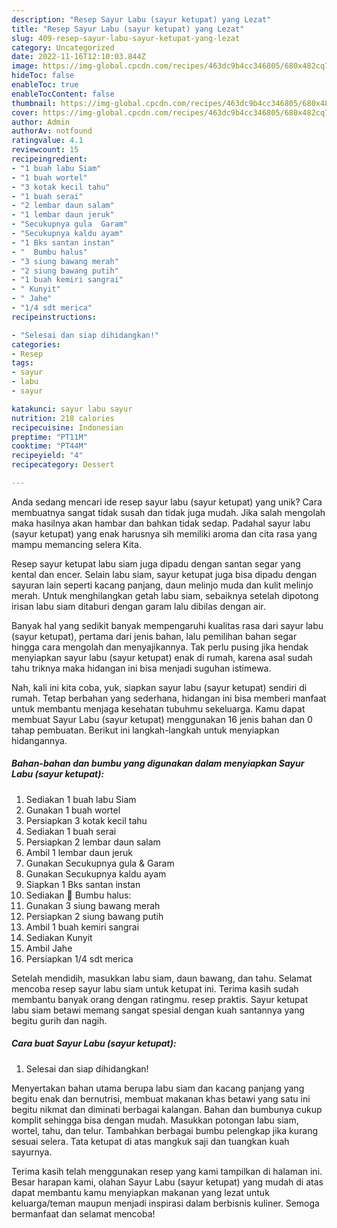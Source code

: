 ```yaml
---
description: "Resep Sayur Labu (sayur ketupat) yang Lezat"
title: "Resep Sayur Labu (sayur ketupat) yang Lezat"
slug: 409-resep-sayur-labu-sayur-ketupat-yang-lezat
category: Uncategorized
date: 2022-11-16T12:10:03.844Z
image: https://img-global.cpcdn.com/recipes/463dc9b4cc346805/680x482cq70/sayur-labu-sayur-ketupat-foto-resep-utama.jpg
hideToc: false
enableToc: true
enableTocContent: false
thumbnail: https://img-global.cpcdn.com/recipes/463dc9b4cc346805/680x482cq70/sayur-labu-sayur-ketupat-foto-resep-utama.jpg
cover: https://img-global.cpcdn.com/recipes/463dc9b4cc346805/680x482cq70/sayur-labu-sayur-ketupat-foto-resep-utama.jpg
author: Admin
authorAv: notfound
ratingvalue: 4.1
reviewcount: 15
recipeingredient:
- "1 buah labu Siam"
- "1 buah wortel"
- "3 kotak kecil tahu"
- "1 buah serai"
- "2 lembar daun salam"
- "1 lembar daun jeruk"
- "Secukupnya gula  Garam"
- "Secukupnya kaldu ayam"
- "1 Bks santan instan"
- "  Bumbu halus"
- "3 siung bawang merah"
- "2 siung bawang putih"
- "1 buah kemiri sangrai"
- " Kunyit"
- " Jahe"
- "1/4 sdt merica"
recipeinstructions:

- "Selesai dan siap dihidangkan!"
categories:
- Resep
tags:
- sayur
- labu
- sayur

katakunci: sayur labu sayur 
nutrition: 218 calories
recipecuisine: Indonesian
preptime: "PT11M"
cooktime: "PT44M"
recipeyield: "4"
recipecategory: Dessert

---
```





Anda sedang mencari ide resep sayur labu (sayur ketupat) yang unik? Cara membuatnya sangat tidak susah dan tidak juga mudah. Jika salah mengolah maka hasilnya akan hambar dan bahkan tidak sedap. Padahal sayur labu (sayur ketupat) yang enak harusnya sih memiliki aroma dan cita rasa yang mampu memancing selera Kita.





Resep sayur ketupat labu siam juga dipadu dengan santan segar yang kental dan encer. Selain labu siam, sayur ketupat juga bisa dipadu dengan sayuran lain seperti kacang panjang, daun melinjo muda dan kulit melinjo merah. Untuk menghilangkan getah labu siam, sebaiknya setelah dipotong irisan labu siam ditaburi dengan garam lalu dibilas dengan air.

Banyak hal yang sedikit banyak mempengaruhi kualitas rasa dari sayur labu (sayur ketupat), pertama dari jenis bahan, lalu pemilihan bahan segar hingga cara mengolah dan menyajikannya. Tak perlu pusing jika hendak menyiapkan sayur labu (sayur ketupat) enak di rumah, karena asal sudah tahu triknya maka hidangan ini bisa menjadi suguhan istimewa.






Nah, kali ini kita coba, yuk, siapkan sayur labu (sayur ketupat) sendiri di rumah. Tetap berbahan yang sederhana, hidangan ini bisa memberi manfaat untuk membantu menjaga kesehatan tubuhmu sekeluarga. Kamu dapat membuat Sayur Labu (sayur ketupat) menggunakan 16 jenis bahan dan 0 tahap pembuatan. Berikut ini langkah-langkah untuk menyiapkan hidangannya.

<!--inarticleads1-->

##### Bahan-bahan dan bumbu yang digunakan dalam menyiapkan Sayur Labu (sayur ketupat):

1. Sediakan 1 buah labu Siam
1. Gunakan 1 buah wortel
1. Persiapkan 3 kotak kecil tahu
1. Sediakan 1 buah serai
1. Persiapkan 2 lembar daun salam
1. Ambil 1 lembar daun jeruk
1. Gunakan Secukupnya gula &amp; Garam
1. Gunakan Secukupnya kaldu ayam
1. Siapkan 1 Bks santan instan
1. Sediakan  🌼 Bumbu halus:
1. Gunakan 3 siung bawang merah
1. Persiapkan 2 siung bawang putih
1. Ambil 1 buah kemiri sangrai
1. Sediakan  Kunyit
1. Ambil  Jahe
1. Persiapkan 1/4 sdt merica


Setelah mendidih, masukkan labu siam, daun bawang, dan tahu. Selamat mencoba resep sayur labu siam untuk ketupat ini. Terima kasih sudah membantu banyak orang dengan ratingmu. resep praktis. Sayur ketupat labu siam betawi memang sangat spesial dengan kuah santannya yang begitu gurih dan nagih. 

<!--inarticleads2-->

##### Cara buat Sayur Labu (sayur ketupat):


1. Selesai dan siap dihidangkan!

Menyertakan bahan utama berupa labu siam dan kacang panjang yang begitu enak dan bernutrisi, membuat makanan khas betawi yang satu ini begitu nikmat dan diminati berbagai kalangan. Bahan dan bumbunya cukup komplit sehingga bisa dengan mudah. Masukkan potongan labu siam, wortel, tahu, dan telur. Tambahkan berbagai bumbu pelengkap jika kurang sesuai selera. Tata ketupat di atas mangkuk saji dan tuangkan kuah sayurnya. 

Terima kasih telah menggunakan resep yang kami tampilkan di halaman ini. Besar harapan kami, olahan Sayur Labu (sayur ketupat) yang mudah di atas dapat membantu kamu menyiapkan makanan yang lezat untuk keluarga/teman maupun menjadi inspirasi dalam berbisnis kuliner. Semoga bermanfaat dan selamat mencoba!
